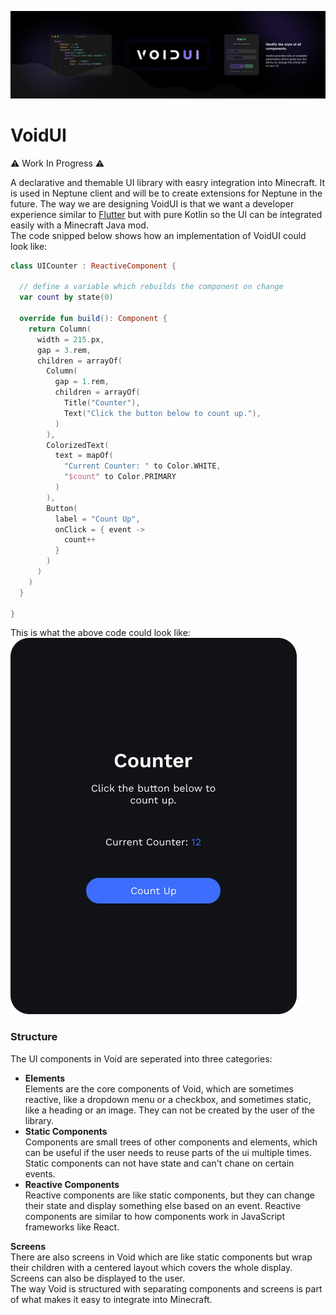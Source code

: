 ![banner](readme/banner.png)

# VoidUI
⚠️ Work In Progress ⚠️

A declarative and themable UI library with easry integration into Minecraft.
It is used in Neptune client and will be to create extensions for Neptune in the future.
The way we are designing VoidUI is that we want a developer experience similar to [Flutter](https://flutter.dev/) but
with pure Kotlin so the UI can be integrated easily with a Minecraft Java mod.\
The code snipped below shows how an implementation of VoidUI could look like:

```kotlin
class UICounter : ReactiveComponent {

  // define a variable which rebuilds the component on change
  var count by state(0)

  override fun build(): Component {
    return Column(
      width = 215.px,
      gap = 3.rem,
      children = arrayOf(
        Column(
          gap = 1.rem,
          children = arrayOf(
            Title("Counter"),
            Text("Click the button below to count up."),
          )
        ),
        ColorizedText(
          text = mapOf(
            "Current Counter: " to Color.WHITE,
            "$count" to Color.PRIMARY
          )
        ),
        Button(
          label = "Count Up",
          onClick = { event ->
            count++
          }
        )
      )
    )
  }

}
```

This is what the above code could look like:\
![ui](readme/ui-example.png)

### Structure
The UI components in Void are seperated into three categories:

- **Elements**\
  Elements are the core components of Void, which are sometimes reactive,
  like a dropdown menu or a checkbox, and sometimes static, like a heading
  or an image. They can not be created by the user of the library.
- **Static Components**\
  Components are small trees of other components and elements, which can be useful
  if the user needs to reuse parts of the ui multiple times. Static components
  can not have state and can't chane on certain events.
- **Reactive Components**\
  Reactive components are like static components, but they can change their state
  and display something else based on an event. Reactive components are similar
  to how components work in JavaScript frameworks like React.

**Screens**\
There are also screens in Void which are like static components but wrap their
children with a centered layout which covers the whole display. Screens can also
be displayed to the user.\
The way Void is structured with separating components and screens is part of what
makes it easy to integrate into Minecraft.
